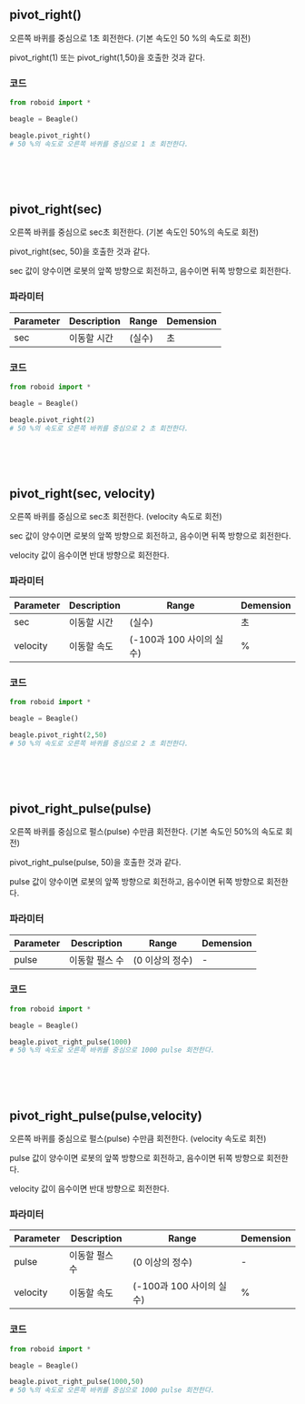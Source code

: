 ## pivot_right()

오른쪽 바퀴를 중심으로 1초 회전한다. (기본 속도인 50 %의 속도로 회전)

pivot_right(1) 또는 pivot_right(1,50)을 호출한 것과 같다.

### 코드

```python
from roboid import *

beagle = Beagle()

beagle.pivot_right()
# 50 %의 속도로 오른쪽 바퀴를 중심으로 1 초 회전한다.
```






<br><br><br>

## pivot_right(sec)

오른쪽 바퀴를 중심으로 sec초 회전한다. (기본 속도인 50%의 속도로 회전)

pivot_right(sec, 50)을 호출한 것과 같다.

sec 값이 양수이면 로봇의 앞쪽 방향으로 회전하고, 음수이면 뒤쪽 방향으로 회전한다.


### 파라미터

| Parameter | Description | Range | Demension |
| -------- | -------- | --- | --- |
| sec | 이동할 시간 | (실수) | 초 |


### 코드

```python
from roboid import *

beagle = Beagle()

beagle.pivot_right(2)
# 50 %의 속도로 오른쪽 바퀴를 중심으로 2 초 회전한다.
```

<br><br><br>

## pivot_right(sec, velocity)

오른쪽 바퀴를 중심으로 sec초 회전한다. (velocity 속도로 회전)

sec 값이 양수이면 로봇의 앞쪽 방향으로 회전하고, 음수이면 뒤쪽 방향으로 회전한다.

velocity 값이 음수이면 반대 방향으로 회전한다.

### 파라미터

| Parameter | Description | Range | Demension |
| -------- | -------- | --- | --- |
| sec | 이동할 시간 | (실수) | 초 |
| velocity | 이동할 속도 | (-100과 100 사이의  실수) | % | 


### 코드

```python
from roboid import *

beagle = Beagle()

beagle.pivot_right(2,50)
# 50 %의 속도로 오른쪽 바퀴를 중심으로 2 초 회전한다.
```





<br><br><br>

## pivot_right_pulse(pulse)

오른쪽 바퀴를 중심으로 펄스(pulse) 수만큼 회전한다. (기본 속도인 50%의 속도로 회전)

pivot_right_pulse(pulse, 50)을 호출한 것과 같다.

pulse 값이 양수이면 로봇의 앞쪽 방향으로 회전하고, 음수이면 뒤쪽 방향으로 회전한다.


### 파라미터

| Parameter | Description | Range | Demension |
| -------- | -------- | --- | --- |
| pulse | 이동할 펄스 수 | (0 이상의 정수) | - | 



### 코드

```python
from roboid import *

beagle = Beagle()

beagle.pivot_right_pulse(1000)
# 50 %의 속도로 오른쪽 바퀴를 중심으로 1000 pulse 회전한다.
```





<br><br><br>

## pivot_right_pulse(pulse,velocity)

오른쪽 바퀴를 중심으로 펄스(pulse) 수만큼 회전한다. (velocity 속도로 회전)

pulse 값이 양수이면 로봇의 앞쪽 방향으로 회전하고, 음수이면 뒤쪽 방향으로 회전한다.

velocity 값이 음수이면 반대 방향으로 회전한다.


### 파라미터

| Parameter | Description | Range | Demension |
| -------- | -------- | --- | --- |
| pulse | 이동할 펄스 수 | (0 이상의 정수) | - | 
| velocity | 이동할 속도 | (-100과 100 사이의  실수) | % | 



### 코드

```python
from roboid import *

beagle = Beagle()

beagle.pivot_right_pulse(1000,50)
# 50 %의 속도로 오른쪽 바퀴를 중심으로 1000 pulse 회전한다.
```
